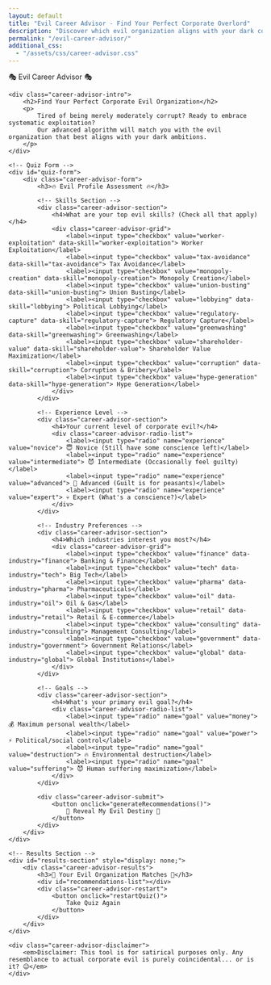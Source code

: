 ```yaml
---
layout: default
title: "Evil Career Advisor - Find Your Perfect Corporate Overlord"
description: "Discover which evil organization aligns with your dark corporate ambitions. Take our satirical career assessment to find your ideal path to systematic exploitation."
permalink: "/evil-career-advisor/"
additional_css: 
  - "/assets/css/career-advisor.css"
---
```


<div class="career-advisor-container">
    <div class="career-advisor-header">
        🎭 Evil Career Advisor 🎭
    </div>
    
    <div class="career-advisor-intro">
        <h2>Find Your Perfect Corporate Evil Organization</h2>
        <p>
            Tired of being merely moderately corrupt? Ready to embrace systematic exploitation? 
            Our advanced algorithm will match you with the evil organization that best aligns with your dark ambitions.
        </p>
    </div>

    <!-- Quiz Form -->
    <div id="quiz-form">
        <div class="career-advisor-form">
            <h3>🔥 Evil Profile Assessment 🔥</h3>
            
            <!-- Skills Section -->
            <div class="career-advisor-section">
                <h4>What are your top evil skills? (Check all that apply)</h4>
                <div class="career-advisor-grid">
                    <label><input type="checkbox" value="worker-exploitation" data-skill="worker-exploitation"> Worker Exploitation</label>
                    <label><input type="checkbox" value="tax-avoidance" data-skill="tax-avoidance"> Tax Avoidance</label>
                    <label><input type="checkbox" value="monopoly-creation" data-skill="monopoly-creation"> Monopoly Creation</label>
                    <label><input type="checkbox" value="union-busting" data-skill="union-busting"> Union Busting</label>
                    <label><input type="checkbox" value="lobbying" data-skill="lobbying"> Political Lobbying</label>
                    <label><input type="checkbox" value="regulatory-capture" data-skill="regulatory-capture"> Regulatory Capture</label>
                    <label><input type="checkbox" value="greenwashing" data-skill="greenwashing"> Greenwashing</label>
                    <label><input type="checkbox" value="shareholder-value" data-skill="shareholder-value"> Shareholder Value Maximization</label>
                    <label><input type="checkbox" value="corruption" data-skill="corruption"> Corruption & Bribery</label>
                    <label><input type="checkbox" value="hype-generation" data-skill="hype-generation"> Hype Generation</label>
                </div>
            </div>

            <!-- Experience Level -->
            <div class="career-advisor-section">
                <h4>Your current level of corporate evil?</h4>
                <div class="career-advisor-radio-list">
                    <label><input type="radio" name="experience" value="novice"> 😇 Novice (Still have some conscience left)</label>
                    <label><input type="radio" name="experience" value="intermediate"> 😈 Intermediate (Occasionally feel guilty)</label>
                    <label><input type="radio" name="experience" value="advanced"> 👿 Advanced (Guilt is for peasants)</label>
                    <label><input type="radio" name="experience" value="expert"> 💀 Expert (What's a conscience?)</label>
                </div>
            </div>

            <!-- Industry Preferences -->
            <div class="career-advisor-section">
                <h4>Which industries interest you most?</h4>
                <div class="career-advisor-grid">
                    <label><input type="checkbox" value="finance" data-industry="finance"> Banking & Finance</label>
                    <label><input type="checkbox" value="tech" data-industry="tech"> Big Tech</label>
                    <label><input type="checkbox" value="pharma" data-industry="pharma"> Pharmaceuticals</label>
                    <label><input type="checkbox" value="oil" data-industry="oil"> Oil & Gas</label>
                    <label><input type="checkbox" value="retail" data-industry="retail"> Retail & E-commerce</label>
                    <label><input type="checkbox" value="consulting" data-industry="consulting"> Management Consulting</label>
                    <label><input type="checkbox" value="government" data-industry="government"> Government Relations</label>
                    <label><input type="checkbox" value="global" data-industry="global"> Global Institutions</label>
                </div>
            </div>

            <!-- Goals -->
            <div class="career-advisor-section">
                <h4>What's your primary evil goal?</h4>
                <div class="career-advisor-radio-list">
                    <label><input type="radio" name="goal" value="money"> 💰 Maximum personal wealth</label>
                    <label><input type="radio" name="goal" value="power"> ⚡ Political/social control</label>
                    <label><input type="radio" name="goal" value="destruction"> 🔥 Environmental destruction</label>
                    <label><input type="radio" name="goal" value="suffering"> 😈 Human suffering maximization</label>
                </div>
            </div>

            <div class="career-advisor-submit">
                <button onclick="generateRecommendations()">
                    🔮 Reveal My Evil Destiny 🔮
                </button>
            </div>
        </div>
    </div>

    <!-- Results Section -->
    <div id="results-section" style="display: none;">
        <div class="career-advisor-results">
            <h3>🎯 Your Evil Organization Matches 🎯</h3>
            <div id="recommendations-list"></div>
            <div class="career-advisor-restart">
                <button onclick="restartQuiz()">
                    Take Quiz Again
                </button>
            </div>
        </div>
    </div>

    <div class="career-advisor-disclaimer">
        <em>Disclaimer: This tool is for satirical purposes only. Any resemblance to actual corporate evil is purely coincidental... or is it? 😉</em>
    </div>
</div>

<script>
// Organization data with matching criteria
const organizations = [
    {
        name: "Greed Optimization",
        description: "Techniques and strategies to maximize shareholder value at any cost, often at the expense of ethics and humanity.",
        url: "/organizations/greed-optimization/",
        tags: ["corporate-greed", "shareholder-value", "ethics", "profit-maximization"],
        skills: ["shareholder-value", "worker-exploitation", "tax-avoidance"],
        industries: ["finance", "consulting"],
        experience: ["intermediate", "advanced", "expert"],
        goals: ["money"]
    },
    {
        name: "Tax Evasion Strategies", 
        description: "Advanced methods for minimizing tax liability, often skirting legality and ethics.",
        url: "/organizations/tax-evasion-strategies/",
        tags: ["tax-evasion", "financial-manipulation"],
        skills: ["tax-avoidance", "corruption"],
        industries: ["finance", "consulting"],
        experience: ["advanced", "expert"],
        goals: ["money"]
    },
    {
        name: "Lobbying Dark Arts",
        description: "The most effective (and ethically questionable) ways to influence legislation and regulation for private gain.",
        url: "/organizations/lobbying-dark-arts/",
        tags: ["lobbying", "political-influence", "corruption", "regulation"],
        skills: ["lobbying", "corruption", "regulatory-capture"],
        industries: ["government", "consulting"],
        experience: ["intermediate", "advanced", "expert"],
        goals: ["power"]
    },
    {
        name: "International Monetary Fund (IMF)",
        description: "Global Enforcer of Austerity and Economic Discipline - Mandates budget cuts and privatization in exchange for loans, keeping nations in perpetual debt.",
        url: "/organizations/imf/",
        tags: ["global-institutions", "austerity", "debt"],
        skills: ["monopoly-creation", "regulatory-capture"],
        industries: ["global", "finance"],
        experience: ["expert"],
        goals: ["power", "suffering"]
    },
    {
        name: "Hostile Takeovers",
        description: "Corporate acquisition strategies that prioritize aggressive dominance over ethical business practices.",
        url: "/organizations/hostile-takeovers/",
        tags: ["mergers", "acquisitions", "corporate-raids"],
        skills: ["monopoly-creation", "worker-exploitation", "shareholder-value"],
        industries: ["finance", "consulting"],
        experience: ["advanced", "expert"],
        goals: ["money", "power"]
    },
    {
        name: "Regulatory Capture",
        description: "The art of controlling the very agencies meant to regulate you.",
        url: "/organizations/regulatory-capture/",
        tags: ["regulation", "corruption", "government"],
        skills: ["regulatory-capture", "lobbying", "corruption"],
        industries: ["government", "pharma", "oil"],
        experience: ["advanced", "expert"],
        goals: ["power"]
    },
    {
        name: "Benefits Avoidance",
        description: "Systematic methods for denying employee benefits while maintaining legal compliance.",
        url: "/organizations/benefits-avoidance/",
        tags: ["employee-benefits", "labor-law", "cost-cutting"],
        skills: ["worker-exploitation", "union-busting"],
        industries: ["retail", "tech"],
        experience: ["intermediate", "advanced"],
        goals: ["money"]
    },
    {
        name: "Whistleblower Suppression",
        description: "Advanced techniques for silencing internal dissent and maintaining corporate secrecy.",
        url: "/organizations/whistleblower-suppression/",
        tags: ["corporate-security", "legal-intimidation", "nda"],
        skills: ["corruption", "union-busting"],
        industries: ["tech", "pharma", "oil"],
        experience: ["advanced", "expert"],
        goals: ["power", "destruction"]
    }
];

function generateRecommendations() {
    const userProfile = getUserProfile();
    const matches = calculateMatches(userProfile);
    displayRecommendations(matches);
    
    document.getElementById('quiz-form').style.display = 'none';
    document.getElementById('results-section').style.display = 'block';
}

function getUserProfile() {
    const skills = Array.from(document.querySelectorAll('input[data-skill]:checked')).map(cb => cb.value);
    const industries = Array.from(document.querySelectorAll('input[data-industry]:checked')).map(cb => cb.value);
    const experience = document.querySelector('input[name="experience"]:checked')?.value || '';
    const goal = document.querySelector('input[name="goal"]:checked')?.value || '';
    
    return { skills, industries, experience, goal };
}

function calculateMatches(userProfile) {
    const scoredOrganizations = organizations.map(org => {
        let score = 0;
        let reasons = [];
        
        // Skill matching (40% weight)
        const skillMatches = org.skills.filter(skill => userProfile.skills.includes(skill));
        if (skillMatches.length > 0) {
            score += skillMatches.length * 20;
            reasons.push(`Perfect skill alignment: ${skillMatches.join(', ')}`);
        }
        
        // Industry matching (30% weight) 
        const industryMatches = org.industries.filter(industry => userProfile.industries.includes(industry));
        if (industryMatches.length > 0) {
            score += industryMatches.length * 15;
            reasons.push(`Industry fit: ${industryMatches.join(', ')}`);
        }
        
        // Experience level matching (20% weight)
        if (org.experience.includes(userProfile.experience)) {
            score += 20;
            reasons.push(`Ideal experience level for ${userProfile.experience} practitioners`);
        }
        
        // Goal alignment (10% weight)
        if (org.goals.includes(userProfile.goal)) {
            score += 10;
            reasons.push(`Aligns with your goal of ${userProfile.goal === 'money' ? 'wealth maximization' : 
                          userProfile.goal === 'power' ? 'power acquisition' :
                          userProfile.goal === 'destruction' ? 'environmental destruction' : 
                          'human suffering'}`);
        }
        
        return { ...org, score, reasons };
    });
    
    return scoredOrganizations
        .filter(org => org.score > 0)
        .sort((a, b) => b.score - a.score)
        .slice(0, 5); // Top 5 matches
}

function displayRecommendations(matches) {
    const container = document.getElementById('recommendations-list');
    
    if (matches.length === 0) {
        container.innerHTML = `
            <div class="career-advisor-no-results">
                🤔 You seem too innocent for our current evil organizations. 
                Try developing more corrupt skills and come back when you're ready to embrace true corporate evil!
            </div>
        `;
        return;
    }
    
    container.innerHTML = matches.map((org, index) => {
        const matchPercentage = Math.min(100, Math.round(org.score / 2));
        const scoreClass = matchPercentage >= 80 ? 'high' : matchPercentage >= 60 ? 'medium' : 'low';
        return `
            <div class="career-advisor-match">
                <div class="career-advisor-match-header">
                    <h4>
                        ${index === 0 ? '🏆' : index === 1 ? '🥈' : index === 2 ? '🥉' : '📍'} 
                        ${org.name}
                    </h4>
                    <div class="career-advisor-match-score ${scoreClass}">
                        ${matchPercentage}% Match
                    </div>
                </div>
                
                <p>${org.description}</p>
                
                <div class="career-advisor-match-reasons">
                    <strong>Why this matches you:</strong>
                    <ul>
                        ${org.reasons.map(reason => `<li>${reason}</li>`).join('')}
                    </ul>
                </div>
                
                <div class="career-advisor-match-action">
                    <a href="${org.url}">
                        Join This Evil Empire →
                    </a>
                </div>
            </div>
        `;
    }).join('');
}

function restartQuiz() {
    document.getElementById('quiz-form').style.display = 'block';
    document.getElementById('results-section').style.display = 'none';
    
    // Reset form
    document.querySelectorAll('input[type="checkbox"]').forEach(cb => cb.checked = false);
    document.querySelectorAll('input[type="radio"]').forEach(rb => rb.checked = false);
}
</script>